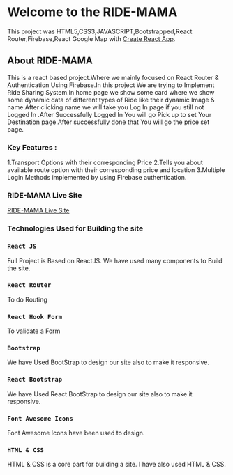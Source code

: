 # Welcome to the RIDE-MAMA

This project was HTML5,CSS3,JAVASCRIPT,Bootstrapped,React Router,Firebase,React Google Map with [Create React App](https://github.com/facebook/create-react-app).

## About RIDE-MAMA
This is a react based project.Where we mainly focused on React Router & Authentication Using Firebase.In this project We are trying to Implement Ride Sharing System.In home page we show some card where we show some dynamic data of different types of Ride like their dynamic Image & name.After clicking name we will take you Log In page if you still not Logged In .After Successfully Logged In You will go Pick up to set Your Destination page.After successfully done that You will go the price set page.

### Key Features :
1.Transport Options with their corresponding Price
2.Tells you about available route option with their corresponding price and location
3.Multiple Login Methods implemented by using Firebase authentication.
 <br/>


### RIDE-MAMA Live Site 


 [RIDE-MAMA Live Site](https://ride-mama.netlify.app/home) 
 
  
 ### Technologies Used for Building the site




### `React JS`

Full Project is Based on ReactJS. We have used many components to Build the site.

### `React Router`

To do Routing

### `React Hook Form`

To validate a Form


### `Bootstrap`

We have Used BootStrap to design our site also to make it responsive.

### `React Bootstrap`

We have Used React BootStrap to design our site also to make it responsive.

### `Font Awesome Icons`

Font Awesome Icons have been used to design.

### `HTML & CSS`

HTML & CSS is a core part for building a site. I have also used HTML & CSS.
